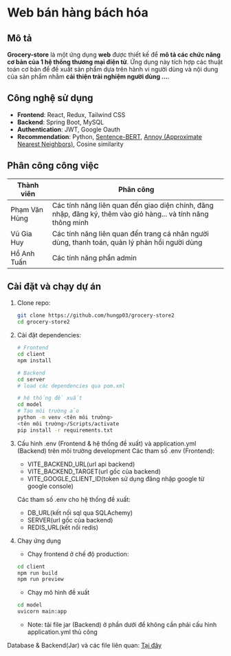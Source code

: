 # Web bán hàng bách hóa

## Mô tả

**Grocery-store** là một ứng dụng **web** được thiết kế để **mô tả các chức năng cơ bản của 1 hệ thống thương mại điện tử**. Ứng dụng này tích hợp các thuật toán cơ bản để đề xuất sản phẩm dựa trên hành vi người dùng và nội dung của sản phẩm nhằm **cải thiện trải nghiệm người dùng ...**.

## Công nghệ sử dụng

- **Frontend**: React, Redux, Tailwind CSS
- **Backend**: Spring Boot, MySQL
- **Authentication**: JWT, Google Oauth
- **Recommendation**: Python, [Sentence-BERT](https://sbert.net/), [Annoy (Approximate Nearest Neighbors)](https://github.com/spotify/annoy), Cosine similarity

## Phân công công việc

| Thành viên    | Phân công                                                                                                     |
| ------------- | ------------------------------------------------------------------------------------------------------------- |
| Phạm Văn Hùng | Các tính năng liên quan đến giao diện chính, đăng nhập, đăng ký, thêm vào giỏ hàng... và tính năng thông minh |
| Vũ Gia Huy    | Các tính năng liên quan đến trang cá nhân người dùng, thanh toán, quản lý phản hồi người dùng                 |
| Hồ Anh Tuấn   | Các tính năng phần admin                                                                                      |

## Cài đặt và chạy dự án

1. Clone repo:

   ```bash
   git clone https://github.com/hungp03/grocery-store2
   cd grocery-store2

   ```

2. Cài đặt dependencies:

   ```bash
   # Frontend
   cd client
   npm install

   # Backend
   cd server
   # load các dependencies qua pom.xml

   # hệ thống đề xuất
   cd model
   # Tạo môi trường ảo
   python -m venv <tên môi trường>
   <tên môi trường>/Scripts/activate
   pip install -r requirements.txt
   ```

3. Cấu hình .env (Frontend & hệ thống đề xuất) và application.yml (Backend) trên môi trường development
   Các tham số .env (Frontend):

   - VITE_BACKEND_URL(url api backend)
   - VITE_BACKEND_TARGET(url gốc của backend)
   - VITE_GOOGLE_CLIENT_ID(token sử dụng đăng nhập google từ google console)

   Các tham số .env cho hệ thống đề xuất:

   - DB_URL(kết nối sql qua SQLAchemy)
   - SERVER(url gốc của backend)
   - REDIS_URL(kết nối redis)

4. Chạy ứng dụng
   - Chạy frontend ở chế độ production:
   ```bash
   cd client
   npm run build
   npm run preview
   ```
   - Chạy mô hình đề xuất
   ```bash
   cd model
   uvicorn main:app
   ```
   - Note: tải file jar (Backend) ở phần dưới để không cần phải cấu hình application.yml thủ công

Database & Backend(Jar) và các file liên quan: [Tại đây](https://drive.google.com/drive/folders/1BLnMsHC76ukZnPv20yTgdImvKblKMb5v?usp=drive_link)
